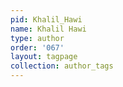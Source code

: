 ```yaml
---
pid: Khalil_Hawi
name: Khalil Hawi
type: author
order: '067'
layout: tagpage
collection: author_tags
---
```

